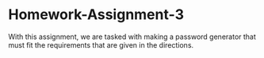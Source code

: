 # Homework-Assignment-3

With this assignment, we are tasked with making a password generator that must fit the requirements that are given in the directions.
